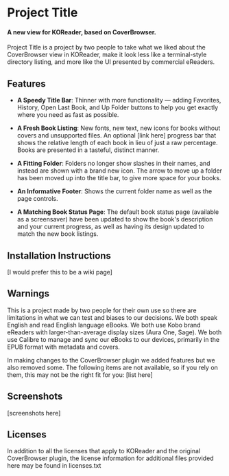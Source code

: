 # Project Title

#### A new view for KOReader, based on CoverBrowser.

Project Title is a project by two people to take what we liked about the CoverBrowser view in KOReader, make it look less like a terminal-style directory listing, and more like the UI presented by commercial eReaders.

## Features

* **A Speedy Title Bar**: Thinner with more functionality — adding Favorites, History, Open Last Book, and Up Folder buttons to help you get exactly where you need as fast as possible.

* **A Fresh Book Listing**: New fonts, new text, new icons for books without covers and unsupported files. An optional [link here] progress bar that shows the relative length of each book in lieu of just a raw percentage. Books are presented in a tasteful, distinct manner.

* **A Fitting Folder**: Folders no longer show slashes in their names, and instead are shown with a brand new icon. The arrow to move up a folder has been moved up into the title bar, to give more space for your books.

* **An Informative Footer**: Shows the current folder name as well as the page controls.

* **A Matching Book Status Page**: The default book status page (available as a screensaver) have been updated to show the book's description and your current progress, as well as having its design updated to match the new book listings.

## Installation Instructions

[I would prefer this to be a wiki page]

## Warnings

This is a project made by two people for their own use so there are limitations in what we can test and biases to our decisions. We both speak English and read English language eBooks. We both use Kobo brand eReaders with larger-than-average display sizes (Aura One, Sage). We both use Calibre to manage and sync our eBooks to our devices, primarily in the EPUB format with metadata and covers.

In making changes to the CoverBrowser plugin we added features but we also removed some. The following items are not available, so if you rely on them, this may not be the right fit for you: [list here]

## Screenshots

[screenshots here]

## Licenses

In addition to all the licenses that apply to KOReader and the original CoverBrowser plugin, the license information for additional files provided here may be found in licenses.txt